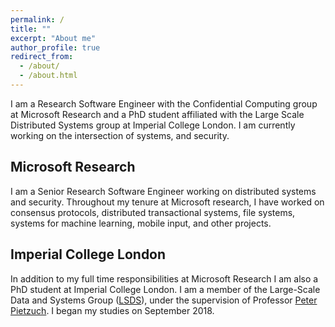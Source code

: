 ```yaml
---
permalink: /
title: ""
excerpt: "About me"
author_profile: true
redirect_from: 
  - /about/
  - /about.html
---
```


I am a Research Software Engineer with the Confidential Computing group at Microsoft Research and a PhD student affiliated with the Large Scale Distributed Systems group at Imperial College London. I am currently working on the intersection of systems, and security.

Microsoft Research
--------
I am a Senior Research Software Engineer working on distributed systems and security. Throughout my tenure at Microsoft research, I have worked on consensus protocols, distributed transactional systems, file systems, systems for machine learning, mobile input, and other projects.

Imperial College London
--------
In addition to my full time responsibilities at Microsoft Research I am also a PhD student at Imperial College London. I am a member of the Large-Scale Data and Systems Group ([LSDS](https://lsds.doc.ic.ac.uk/)), under the supervision of Professor [Peter Pietzuch](https://www.doc.ic.ac.uk/~prp/). I began my studies on September 2018.
